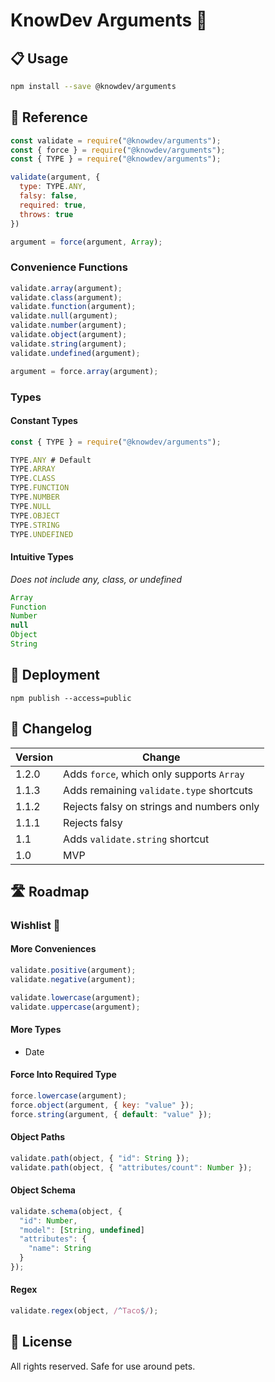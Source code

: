 # KnowDev Arguments 🧨

## 📋 Usage

``` bash
npm install --save @knowdev/arguments
```

## 📖 Reference

``` javascript
const validate = require("@knowdev/arguments");
const { force } = require("@knowdev/arguments");
const { TYPE } = require("@knowdev/arguments");

validate(argument, {
  type: TYPE.ANY,
  falsy: false,
  required: true,
  throws: true
})

argument = force(argument, Array);
```

### Convenience Functions

``` javascript
validate.array(argument);
validate.class(argument);
validate.function(argument);
validate.null(argument);
validate.number(argument);
validate.object(argument);
validate.string(argument);
validate.undefined(argument);

argument = force.array(argument);
```

### Types

#### Constant Types

``` javascript
const { TYPE } = require("@knowdev/arguments");

TYPE.ANY # Default
TYPE.ARRAY
TYPE.CLASS
TYPE.FUNCTION
TYPE.NUMBER
TYPE.NULL
TYPE.OBJECT
TYPE.STRING
TYPE.UNDEFINED
```

#### Intuitive Types

_Does not include any, class, or undefined_

``` javascript
Array
Function
Number
null
Object
String
```

## 🚀 Deployment

`npm publish --access=public`

## 📝 Changelog

| Version | Change |
| ------- | ------ |
| 1.2.0   | Adds `force`, which only supports `Array`
| 1.1.3   | Adds remaining `validate.type` shortcuts |
| 1.1.2   | Rejects falsy on strings and numbers only |
| 1.1.1   | Rejects falsy |
| 1.1     | Adds `validate.string` shortcut |
| 1.0     | MVP |

## 🛣 Roadmap

### Wishlist 🌠

#### More Conveniences

``` javascript
validate.positive(argument);
validate.negative(argument);

validate.lowercase(argument);
validate.uppercase(argument);
```

#### More Types

* Date

#### Force Into Required Type

``` javascript
force.lowercase(argument);
force.object(argument, { key: "value" });
force.string(argument, { default: "value" });
```

#### Object Paths

``` javascript
validate.path(object, { "id": String });
validate.path(object, { "attributes/count": Number });
```

#### Object Schema

``` javascript
validate.schema(object, {
  "id": Number,
  "model": [String, undefined]
  "attributes": {
    "name": String
  }
});
```

#### Regex

``` javascript
validate.regex(object, /^Taco$/);
```

## 📜 License

All rights reserved. Safe for use around pets.
